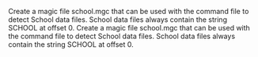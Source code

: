 Create a magic file school.mgc that can be used with the command file to detect School data files. School data files always contain the string SCHOOL at offset 0.
Create a magic file school.mgc that can be used with the command file to detect School data files. School data files always contain the string SCHOOL at offset 0.
